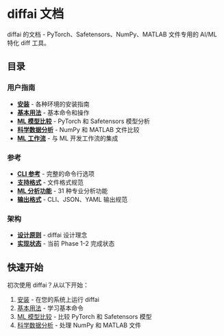 # diffai 文档

diffai 的文档 - PyTorch、Safetensors、NumPy、MATLAB 文件专用的 AI/ML 特化 diff 工具。

## 目录

### 用户指南
- [**安装**](user-guide/installation_zh.md) - 各种环境的安装指南
- [**基本用法**](user-guide/basic-usage_zh.md) - 基本命令和操作
- [**ML 模型比较**](user-guide/ml-model-comparison_zh.md) - PyTorch 和 Safetensors 模型分析
- [**科学数据分析**](user-guide/scientific-data_zh.md) - NumPy 和 MATLAB 文件比较
- [**ML 工作流**](user-guide/ml-workflows_zh.md) - 与 ML 开发工作流的集成

### 参考
- [**CLI 参考**](reference/cli-reference_zh.md) - 完整的命令行选项
- [**支持格式**](reference/formats_zh.md) - 文件格式规范
- [**ML 分析功能**](reference/ml-analysis_zh.md) - 31 种专业分析功能
- [**输出格式**](reference/output-formats_zh.md) - CLI、JSON、YAML 输出规范

### 架构
- [**设计原则**](architecture/design-principles_zh.md) - diffai 设计理念
- [**实现状态**](architecture/implementation_zh.md) - 当前 Phase 1-2 完成状态

## 快速开始

初次使用 diffai？从以下开始：

1. [安装](user-guide/installation_zh.md) - 在您的系统上运行 diffai
2. [基本用法](user-guide/basic-usage_zh.md) - 学习基本命令
3. [ML 模型比较](user-guide/ml-model-comparison_zh.md) - 比较 PyTorch 和 Safetensors 模型
4. [科学数据分析](user-guide/scientific-data_zh.md) - 处理 NumPy 和 MATLAB 文件
